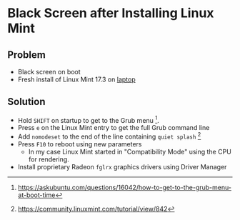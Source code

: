 Black Screen after Installing Linux Mint
========================================

## Problem
- Black screen on boot
- Fresh install of Linux Mint 17.3 on [laptop]

## Solution
- Hold `SHIFT` on startup to get to the Grub menu [^1].
- Press `e` on the Linux Mint entry to get the full Grub command line
- Add `nomodeset` to the end of the line containing `quiet splash` [^2]
- Press `F10` to reboot using new parameters
    - In my case Linux Mint started in "Compatibility Mode" using the CPU for rendering.
- Install proprietary Radeon `fglrx` graphics drivers using Driver Manager

[laptop]:/laptop.md
[^1]:https://askubuntu.com/questions/16042/how-to-get-to-the-grub-menu-at-boot-time
[^2]:https://community.linuxmint.com/tutorial/view/842
